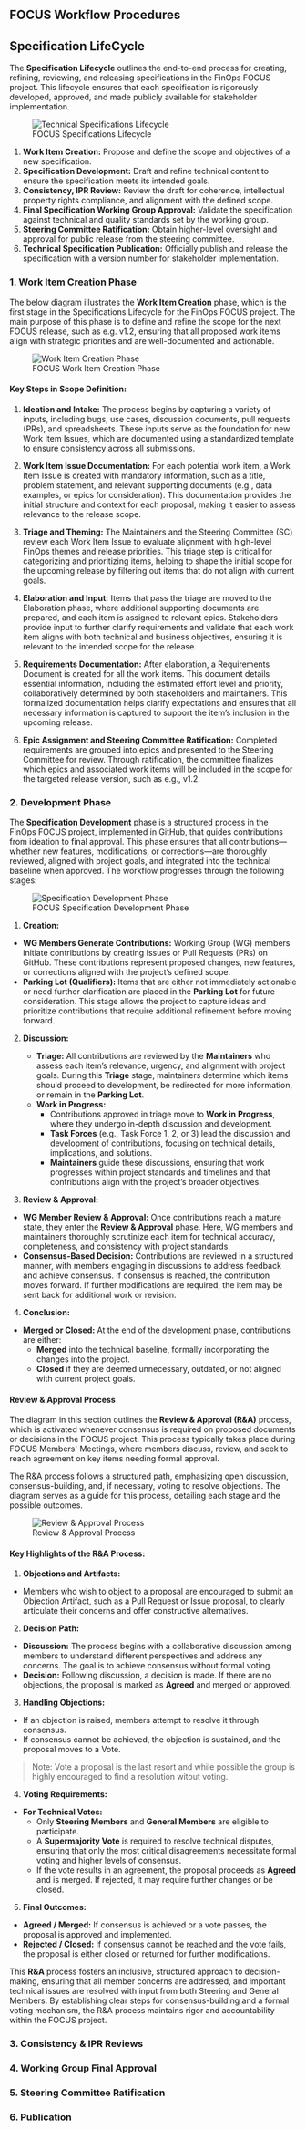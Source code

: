 ## FOCUS Workflow Procedures


## Specification LifeCycle
The **Specification Lifecycle** outlines the end-to-end process for creating, refining, reviewing, and releasing specifications in the FinOps FOCUS project. This lifecycle ensures that each specification is rigorously developed, approved, and made publicly available for stakeholder implementation.

<figure>
    <img src="images/FOCUS-Process-spec-life-cycle-2.drawio.png" alt="Technical Specifications Lifecycle">
    <figcaption>FOCUS Specifications Lifecycle</figcaption>
</figure>

1. **Work Item Creation:** Propose and define the scope and objectives of a new specification.
2. **Specification Development:** Draft and refine technical content to ensure the specification meets its intended goals.
3. **Consistency, IPR Review:** Review the draft for coherence, intellectual property rights compliance, and alignment with the defined scope.
4. **Final Specification Working Group Approval:** Validate the specification against technical and quality standards set by the working group.
5. **Steering Committee Ratification:** Obtain higher-level oversight and approval for public release from the steering committee.
6. **Technical Specification Publication:** Officially publish and release the specification with a version number for stakeholder implementation.

### 1. Work Item Creation Phase
The below diagram illustrates the **Work Item Creation** phase, which is the first stage in the Specifications Lifecycle for the FinOps FOCUS project. The main purpose of this phase is to define and refine the scope for the next FOCUS release, such as e.g. v1.2, ensuring that all proposed work items align with strategic priorities and are well-documented and actionable.

<figure>
    <img src="images/FOCUS-Process-work-item-creation-4.drawio.png" alt="Work Item Creation Phase">
    <figcaption>FOCUS Work Item Creation Phase</figcaption>
</figure>

#### Key Steps in Scope Definition:

1. **Ideation and Intake:** The process begins by capturing a variety of inputs, including bugs, use cases, discussion documents, pull requests (PRs), and spreadsheets. These inputs serve as the foundation for new Work Item Issues, which are documented using a standardized template to ensure consistency across all submissions.

2. **Work Item Issue Documentation:** For each potential work item, a Work Item Issue is created with mandatory information, such as a title, problem statement, and relevant supporting documents (e.g., data examples, or epics for consideration). This documentation provides the initial structure and context for each proposal, making it easier to assess relevance to the release scope.

3. **Triage and Theming:** The Maintainers and the Steering Committee (SC) review each Work Item Issue to evaluate alignment with high-level FinOps themes and release priorities. This triage step is critical for categorizing and prioritizing items, helping to shape the initial scope for the upcoming release by filtering out items that do not align with current goals.

4. **Elaboration and Input:** Items that pass the triage are moved to the Elaboration phase, where additional supporting documents are prepared, and each item is assigned to relevant epics. Stakeholders provide input to further clarify requirements and validate that each work item aligns with both technical and business objectives, ensuring it is relevant to the intended scope for the release.

5. **Requirements Documentation:** After elaboration, a Requirements Document is created for all the work items. This document details essential information, including the estimated effort level and priority, collaboratively determined by both stakeholders and maintainers. This formalized documentation helps clarify expectations and ensures that all necessary information is captured to support the item’s inclusion in the upcoming release.

6. **Epic Assignment and Steering Committee Ratification:** Completed requirements are grouped into epics and presented to the Steering Committee for review. Through ratification, the committee finalizes which epics and associated work items will be included in the scope for the targeted release version, such as e.g., v1.2.

### 2. Development Phase
The **Specification Development** phase is a structured process in the FinOps FOCUS project, implemented in GitHub, that guides contributions from ideation to final approval. This phase ensures that all contributions—whether new features, modifications, or corrections—are thoroughly reviewed, aligned with project goals, and integrated into the technical baseline when approved. The workflow progresses through the following stages:

<figure>
    <img src="images/FOCUS-Process-spec-dev-workflow.drawio.png" alt="Specification Development Phase">
    <figcaption>FOCUS Specification Development Phase</figcaption>
</figure>

1. **Creation:**
  * **WG Members Generate Contributions:** Working Group (WG) members initiate contributions by creating Issues or Pull Requests (PRs) on GitHub. These contributions represent proposed changes, new features, or corrections aligned with the project’s defined scope.
  * **Parking Lot (Qualifiers):** Items that are either not immediately actionable or need further clarification are placed in the **Parking Lot** for future consideration. This stage allows the project to capture ideas and prioritize contributions that require additional refinement before moving forward.

2. **Discussion:**
   * **Triage:** All contributions are reviewed by the **Maintainers** who assess each item’s relevance, urgency, and alignment with project goals. During this **Triage** stage, maintainers determine which items should proceed to development, be redirected for more information, or remain in the **Parking Lot**.
   * **Work in Progress:**
      * Contributions approved in triage move to **Work in Progress**, where they undergo in-depth discussion and development.
      * **Task Forces** (e.g., Task Force 1, 2, or 3) lead the discussion and development of contributions, focusing on technical details, implications, and solutions.
      * **Maintainers** guide these discussions, ensuring that work progresses within project standards and timelines and that contributions align with the project’s broader objectives.

3. **Review & Approval:**

 * **WG Member Review & Approval:** Once contributions reach a mature state, they enter the **Review & Approval** phase. Here, WG members and maintainers thoroughly scrutinize each item for technical accuracy, completeness, and consistency with project standards.
 * **Consensus-Based Decision:** Contributions are reviewed in a structured manner, with members engaging in discussions to address feedback and achieve consensus. If consensus is reached, the contribution moves forward. If further modifications are required, the item may be sent back for additional work or revision.

4. **Conclusion:**

 * **Merged or Closed:** At the end of the development phase, contributions are either:
    * **Merged** into the technical baseline, formally incorporating the changes into the project.
    * **Closed** if they are deemed unnecessary, outdated, or not aligned with current project goals.

#### Review & Approval Process
The diagram in this section outlines the **Review & Approval (R&A)** process, which is activated whenever consensus is required on proposed documents or decisions in the FOCUS project. This process typically takes place during FOCUS Members' Meetings, where members discuss, review, and seek to reach agreement on key items needing formal approval.

The R&A process follows a structured path, emphasizing open discussion, consensus-building, and, if necessary, voting to resolve objections. The diagram serves as a guide for this process, detailing each stage and the possible outcomes.

<figure>
    <img src="images/FOCUS-Process-R&A-4.drawio.png" alt="Review & Approval Process">
    <figcaption>Review & Approval Process</figcaption>
</figure>

#### Key Highlights of the R&A Process:

1. **Objections and Artifacts:**
 * Members who wish to object to a proposal are encouraged to submit an Objection Artifact, such as a Pull Request or Issue proposal, to clearly articulate their concerns and offer constructive alternatives.

2. **Decision Path:**
 * **Discussion:** The process begins with a collaborative discussion among members to understand different perspectives and address any concerns. The goal is to achieve consensus without formal voting.
 * **Decision:** Following discussion, a decision is made. If there are no objections, the proposal is marked as **Agreed** and merged or approved.

3. **Handling Objections:**
 * If an objection is raised, members attempt to resolve it through consensus.
 * If consensus cannot be achieved, the objection is sustained, and the proposal moves to a Vote.

> Note: Vote a proposal is the last resort and while possible the group is highly encouraged to find a resolution witout voting.

4. **Voting Requirements:**
 * **For Technical Votes:**
    * Only **Steering Members** and **General Members** are eligible to participate.
    * A **Supermajority Vote** is required to resolve technical disputes, ensuring that only the most critical disagreements necessitate formal voting and higher levels of consensus.
    * If the vote results in an agreement, the proposal proceeds as **Agreed** and is merged. If rejected, it may require further changes or be closed.

5. **Final Outcomes:**
 * **Agreed / Merged:** If consensus is achieved or a vote passes, the proposal is approved and implemented.
 * **Rejected / Closed:** If consensus cannot be reached and the vote fails, the proposal is either closed or returned for further modifications.

This **R&A** process fosters an inclusive, structured approach to decision-making, ensuring that all member concerns are addressed, and important technical issues are resolved with input from both Steering and General Members. By establishing clear steps for consensus-building and a formal voting mechanism, the R&A process maintains rigor and accountability within the FOCUS project.

### 3. Consistency & IPR Reviews


### 4. Working Group Final Approval


### 5. Steering Committee Ratification


### 6. Publication